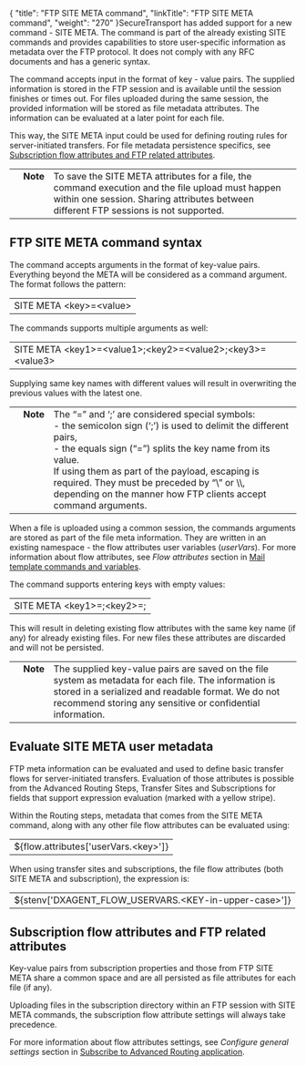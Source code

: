 {
    "title": "FTP SITE META command",
    "linkTitle": "FTP SITE META command",
    "weight": "270"
}SecureTransport has added support for a new command - SITE META. The command is part of the already existing SITE commands and provides capabilities to store user-specific information as metadata over the FTP protocol. It does not comply with any RFC documents and has a generic syntax.

The command accepts input in the format of key - value pairs. The supplied information is stored in the FTP session and is available until the session finishes or times out. For files uploaded during the same session, the provided information will be stored as file metadata attributes. The information can be evaluated at a later point for each file.

This way, the SITE META input could be used for defining routing rules for server-initiated transfers. For file metadata persistence specifics, see [Subscription flow attributes and FTP related attributes](#subscrip).

<table cellpadding="0" cellspacing="0">
   <col/>
   <col/>
   <col/>
      <tr>
         <td valign="top">         </td>
         <td valign="top"><span><b>Note</b></span>
         </td>
         <td data-mc-autonum="&lt;b&gt;Note&lt;/b&gt;" valign="top">To save the SITE META attributes for a file, the command execution and the file upload must happen within one session. Sharing attributes between different FTP sessions is not supported.         </td>
      </tr>
</table>

## FTP SITE META command syntax

The command accepts arguments in the format of key-value pairs. Everything beyond the META will be considered as a command argument. The format follows the pattern:

<table cellspacing="0">
   <col/>
   <tbody>
      <tr>
         <td>SITE META &lt;key&gt;=&lt;value&gt;         </td>
      </tr>
   </tbody>
</table>

The commands supports multiple arguments as well:

<table cellspacing="0">
   <col/>
   <tbody>
      <tr>
         <td>SITE META &lt;key1&gt;=&lt;value1&gt;;&lt;key2&gt;=&lt;value2&gt;;&lt;key3&gt;=&lt;value3&gt;         </td>
      </tr>
   </tbody>
</table>

Supplying same key names with different values will result in overwriting the previous values with the latest one.

<table cellpadding="0" cellspacing="0">
   <col/>
   <col/>
   <col/>
      <tr>
         <td valign="top">         </td>
         <td valign="top"><span><b>Note</b></span>
         </td>
         <td data-mc-autonum="&lt;b&gt;Note&lt;/b&gt;" valign="top">The “=” and ‘;’ are considered special symbols: <br/>- the semicolon sign (‘;’) is used to delimit the different pairs,<br/>- the equals sign (“=”) splits the key name from its value. <br/>If using them as part of the payload, escaping is required. They must be preceded by “\” or \\, depending on the manner how FTP clients accept command arguments.         </td>
      </tr>
</table>

When a file is uploaded using a common session, the commands arguments are stored as part of the file meta information. They are written in an existing namespace - the flow attributes user variables (*userVars*). For more information about flow attributes, see *Flow attributes* section in [Mail template commands and variables](../../t_st_mailtemplates/c_st_mail_template_commands_variables).

The command supports entering keys with empty values:

<table cellspacing="0">
   <col/>
   <tbody>
      <tr>
         <td>SITE META &lt;key1&gt;=;&lt;key2&gt;=;         </td>
      </tr>
   </tbody>
</table>

This will result in deleting existing flow attributes with the same key name (if any) for already existing files. For new files these attributes are discarded and will not be persisted.

<table cellpadding="0" cellspacing="0">
   <col/>
   <col/>
   <col/>
      <tr>
         <td valign="top">         </td>
         <td valign="top"><span><b>Note</b></span>
         </td>
         <td data-mc-autonum="&lt;b&gt;Note&lt;/b&gt;" valign="top">The supplied key-value pairs are saved on the file system as metadata for each file. The information is stored in a serialized and readable format. We do not recommend storing any sensitive or confidential information.         </td>
      </tr>
</table>

## Evaluate SITE META user metadata

FTP meta information can be evaluated and used to define basic transfer flows for server-initiated transfers. Evaluation of those attributes is possible from the Advanced Routing Steps, Transfer Sites and Subscriptions for fields that support expression evaluation (marked with a yellow stripe).

Within the Routing steps, metadata that comes from the SITE META command, along with any other file flow attributes can be evaluated using:

<table cellspacing="0">
   <col/>
   <tbody>
      <tr>
         <td>${flow.attributes['userVars.&lt;key&gt;']}         </td>
      </tr>
   </tbody>
</table>

When using transfer sites and subscriptions, the file flow attributes (both SITE META and subscription), the expression is:

<table cellspacing="0">
   <col/>
   <tbody>
      <tr>
         <td>${stenv['DXAGENT_FLOW_USERVARS.&lt;KEY-in-upper-case&gt;']}         </td>
      </tr>
   </tbody>
</table>

## <span id="Subscrip"></span>Subscription flow attributes and FTP related attributes

Key-value pairs from subscription properties and those from FTP SITE META share a common space and are all persisted as file attributes for each file (if any).

Uploading files in the subscription directory within an FTP session with SITE META commands, the subscription flow attribute settings will always take precedence.

For more information about flow attributes settings, see *Configure general settings* section in [Subscribe to Advanced Routing application](../../../c_st_advanced_routing/c_st_configuration/t_st_subscribe_advanced_routing_application).
